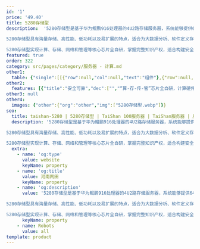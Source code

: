 ```yaml
---
id: '1'
price: '49.40'
title: 5280存储型
description:  '5280存储型是基于华为鲲鹏916处理器的4U2路存储服务器，系统能够提供64核、2.4GHz主频的计算能力和最高400TB本地存储容量。

5280存储型具有海量存储、高性能、低功耗以及易扩展的特点，适合为大数据分析、软件定义存储等应用场景的工作负载进行高效加速。

5280存储型实现计算、存储、网络和管理等核心芯片全自研，掌握完整知识产权，适合构建安全可靠计算平台，保障业务连续性和数据端到端安全。'
featured: true
order: 322
category: src/pages/category/服务器 - 计算.md
other1: 
  table: {"single":[[{"row":null,"col":null,"text":"组件"},{"row":null,"col":null,"text":"规格"}],[{"row":null,"col":null,"text":"形态"},{"row":null,"col":null,"text":"4U机架服务器"}],[{"row":null,"col":null,"text":"处理器型号"},{"row":null,"col":null,"text":"2个鲲鹏916处理器"}],[{"row":null,"col":null,"text":"内存插槽"},{"row":null,"col":null,"text":"16个DDR4 DIMM插槽"}],[{"row":null,"col":null,"text":"本地存储"},{"row":null,"col":null,"text":"前端配置24个2.5英寸或3.5英寸SAS/SATA/SSD硬盘、后端可最多配置16个2.5英寸或3.5英寸SAS/SATA/SSD硬盘"}],[{"row":null,"col":null,"text":"RAID支持"},{"row":null,"col":null,"text":"支持RAID 0, 1, 5, 6, 10, 50, 60\n支持超级电容掉电保护"}],[{"row":null,"col":null,"text":"板载网络"},{"row":null,"col":null,"text":"2*GE电口+2*10GE光口"}],[{"row":null,"col":null,"text":"PCIe扩展"},{"row":null,"col":null,"text":"最大支持5个PCIe 3.0 x8扩展插槽"}],[{"row":null,"col":null,"text":"管理"},{"row":null,"col":null,"text":"支持SNMP、IPMI等标准管理接口，提供虚拟KVM、虚拟媒体、SOL、远程控制、硬件监控特性，独立管理网口，支持NCSI管理"}],[{"row":null,"col":null,"text":"电源"},{"row":null,"col":null,"text":"2个热插拔1200W交流电源模块，\n支持1+1冗余"}],[{"row":null,"col":null,"text":"供电"},{"row":null,"col":null,"text":"支持100~240V AC，240V DC"}],[{"row":null,"col":null,"text":"风扇"},{"row":null,"col":null,"text":"支持4个热拔插风扇模组，支持N+1冗余"}],[{"row":null,"col":null,"text":"操作系统"},{"row":null,"col":null,"text":"Ubuntu、Red Hat Enterprise Linux、SUSE Linux Enterprise Server、CentOS、中标麒麟、银河麒麟、深度OS等"}],[{"row":null,"col":null,"text":"温度"},{"row":null,"col":null,"text":"5℃～35℃"}],[{"row":null,"col":null,"text":"产品认证"},{"row":null,"col":null,"text":"CE、CCC、VCCI、RoHS等"}],[{"row":null,"col":null,"text":"尺寸(宽x深x高)"},{"row":null,"col":null,"text":"447 mm*748 mm*175 mm"}]]}
other2:
  features: [{"title":"安全可靠","dec":["","“算-存-传-管”芯片全自研，计算硬件平台安全可靠",""]},{"title":"高效的海量存储","dec":["","提供高达400TB本地海量存储；同等存储性能，功耗降低16%",""]},{"title":"完备的开放生态","dec":["","支持业界主流操作系统，以及包括FuisonStorage、开源Ceph等软件定义存储软件",""]}]
other3: null
other4:
  images: {"other":{"org":"other","img":["5280存储型.webp"]}}
seo:
  title: taishan-5280 | 5280存储型 | TaiShan 100服务器 | TaiShan服务器 | 服务器 - 计算 | 数据中心
  description: '5280存储型是基于华为鲲鹏916处理器的4U2路存储服务器，系统能够提供64核、2.4GHz主频的计算能力和最高400TB本地存储容量。

5280存储型具有海量存储、高性能、低功耗以及易扩展的特点，适合为大数据分析、软件定义存储等应用场景的工作负载进行高效加速。

5280存储型实现计算、存储、网络和管理等核心芯片全自研，掌握完整知识产权，适合构建安全可靠计算平台，保障业务连续性和数据端到端安全。'
  extra:
    - name: 'og:type'
      value: website
      keyName: property
    - name: 'og:title'
      value: 河南网田
      keyName: property
    - name: 'og:description'
      value: '5280存储型是基于华为鲲鹏916处理器的4U2路存储服务器，系统能够提供64核、2.4GHz主频的计算能力和最高400TB本地存储容量。

5280存储型具有海量存储、高性能、低功耗以及易扩展的特点，适合为大数据分析、软件定义存储等应用场景的工作负载进行高效加速。

5280存储型实现计算、存储、网络和管理等核心芯片全自研，掌握完整知识产权，适合构建安全可靠计算平台，保障业务连续性和数据端到端安全。'
      keyName: property
    - name: Robots
      value: all
template: product
---
```

